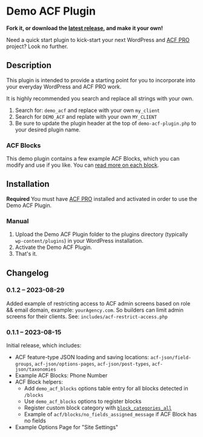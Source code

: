# Demo ACF Plugin

__Fork it, or download the [latest release](https://github.com/colorful-tones/Demo-ACF-Plugin/releases), and make it your own!__

Need a quick start plugin to kick-start your next WordPress and [ACF PRO](https://advancedcustomfields.com) project? Look no further.

## Description

This plugin is intended to provide a starting point for you to incorporate into your everyday WordPress and ACF PRO work.

It is highly recommended you search and replace all strings with your own.

1. Search for: `demo_acf` and replace with your own `my_client`
2. Search for `DEMO_ACF` and replate with your own `MY_CLIENT`
3. Be sure to update the plugin header at the top of `demo-acf-plugin.php` to your desired plugin name.

### ACF Blocks

This demo plugin contains a few example ACF Blocks, which you can modify and use if you like. You can [read more on each block](blocks/README.md).

## Installation

__Required__ You must have [ACF PRO](https://https://www.advancedcustomfields.com/pro/) installed and activated in order to use the Demo ACF Plugin.

### Manual

1. Upload the Demo ACF Plugin folder to the plugins directory (typically `wp-content/plugins`) in your WordPress installation.
2. Activate the Demo ACF Plugin.
3. That's it.

## Changelog

### 0.1.2 – 2023-08-29

Added example of restricting access to ACF admin screens based on role && email domain, example: `yourAgency.com`. So builders can limit admin screens for their clients. See: `includes/acf-restrict-access.php`
### 0.1.1 – 2023-08-15

Initial release, which includes:

- ACF feature-type JSON loading and saving locations: `acf-json/field-groups`, `acf-json/options-pages`, `acf-json/post-types`, `acf-json/taxonomies`
- Example ACF Blocks: Phone Number
- ACF Block helpers:
  - Add `demo_acf_blocks` options table entry for all blocks detected in `/blocks`
  - Use `demo_acf_blocks` options to register blocks
  - Register custom block category with [`block_categories_all`](https://developer.wordpress.org/reference/hooks/block_categories_all/)
  - Example of `acf/blocks/no_fields_assigned_message` if ACF Block has no fields
- Example Options Page for "Site Settings"

